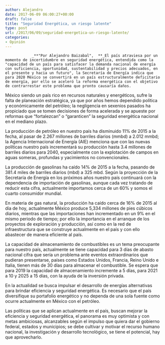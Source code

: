 ```yaml
---
author: Alejandro
date: 2017-06-09 06:00:27+00:00
draft: false
title: "Seguridad Energética, un riesgo latente"
type: post
url: /2017/06/09/seguridad-energetica-un-riesgo-latente/
categories:
- Opinión
---
```



				_**"Por Alejandro Baizabal",  **_El país atraviesa por un momento de incertidumbre en seguridad energética, entendida como la "capacidad de un país para satisfacer la demanda nacional de energía con suficiencia, oportunidad, sustentabilidad y precios adecuados, en el presente y hacia un futuro", la Secretaría de Energía indica que para 2020 México se convertirá en un país estructuralmente deficitario de energía, por ello se aceleró la reforma energética con el objetivo de contrarrestar este problema que pronto causaría daños.

México siendo un país rico en recursos naturales y energéticos, sufre la falta de planeación estratégica, ya que por años hemos dependido política y económicamente del petróleo; la negligencia en sexenios pasados ha propiciado que se tomen decisiones de forma acelerada y se apueste por reformas que “fortalezcan” o “garanticen” la seguridad energética nacional en el mediano plazo.

La producción de petróleo en nuestro país ha disminuido 11% de 2015 a la fecha, al pasar de 2.267 millones de barriles diarios (mmbd) a 2.012 mmbd; la Agencia Internacional de Energía (AIE) menciona que con las nuevas políticas nuestro país incrementará su producción hasta 3.4 millones de barriles diarios para 2040, especialmente con la explotación de campos en aguas someras, profundas y yacimientos no convencionales.

La producción de gasolinas ha caído 14% de 2015 a la fecha, pasando de 381.4 miles de barriles diarios (mbd) a 325 mbd. Según la proyección de la Secretaría de Energía en los próximos años nuestro país continuará con la dependencia de importación de gasolinas, aunque cada vez tratando de reducir esta cifra, actualmente importamos cerca de un 60% y somos el cuarto consumidor mundial.

En materia de gas natural, la producción ha caído cerca de 16% de 2015 al día de hoy, actualmente México produce 5,334 millones de pies cúbicos diarios, mientras que las importaciones han incrementado en un 9% en el mismo periodo de tiempo; por ello la importancia en el arranque de los proyectos de exploración y producción, así como en la red de infraestructura que se construye actualmente en el país y con ello abastecer de manera eficiente al país.

La capacidad de almacenamiento de combustibles es un tema preocupante para nuestro país, actualmente se tiene capacidad para 3 días de abasto nacional cifra que sería un problema ante eventos extraordinarios que pudieran presentarse, países como Estados Unidos, Francia, Reino Unido e Italia, tienen más de 30 días para almacenar el combustible. Se espera que para 2019 la capacidad de almacenamiento incremente a 5 días, para 2021 a 10 y 2025 a 15 días, con la ayuda de la inversión privada.

En la actualidad se busca impulsar el desarrollo de energías alternativas para brindar eficiencia y seguridad energética. Es necesario que el país diversifique su portafolio energético y no dependa de una sola fuente como ocurre actualmente en México con el petróleo.

Las políticas que se aplican actualmente en el país, buscan mejorar la eficiencia y seguridad energética, el panorama es muy optimista y con metas ambiciosas, alcanzables según el impulso que quiera dar el gobierno federal, estados y municipios; se debe cultivar y motivar el recurso humano nacional, la investigación y desarrollo tecnológico, se tiene el potencial, hay que aprovecharlo.

		
